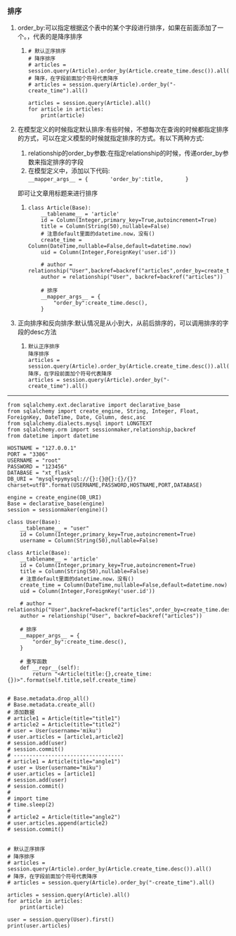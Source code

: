### 排序

1. order\_by:可以指定根据这个表中的某个字段进行排序，如果在前面添加了一个。，代表的是降序排序
   1. ```
      # 默认正序排序
      # 降序排序
      # articles = session.query(Article).order_by(Article.create_time.desc()).all()
      # 降序，在字段前面加个符号代表降序
      # articles = session.query(Article).order_by("-create_time").all()

      articles = session.query(Article).all()
      for article in articles:
          print(article)
      ```
2. 在模型定义的时候指定默认排序:有些时候，不想每次在查询的时候都指定排序的方式，可以在定义模型的时候就指定排序的方式。有以下两种方式:  
   1. relationship的order\_by参数:在指定relationship的时候，传递order\_by参数来指定排序的字段  
   2. 在模型定义中，添加以下代码:  
    `__mapper_args__ = {      
          'order_by':title,      
      }`

   即可让文章用标题来进行排序

   1. ```
      class Article(Base):
          __tablename__ = 'article'
          id = Column(Integer,primary_key=True,autoincrement=True)
          title = Column(String(50),nullable=False)
          # 注意default里面的datetime.now，没有()
          create_time = Column(DateTime,nullable=False,default=datetime.now)
          uid = Column(Integer,ForeignKey('user.id'))

          # author = relationship("User",backref=backref("articles",order_by=create_time.desc()))
          author = relationship("User", backref=backref("articles"))

          # 排序
          __mapper_args__ = {
              "order_by":create_time.desc(),
          }
      ```

3. 正向排序和反向排序:默认情况是从小到大，从前后排序的，可以调用排序的字段的desc方法

   1. ```
      默认正序排序
      降序排序
      articles = session.query(Article).order_by(Article.create_time.desc()).all()
      降序，在字段前面加个符号代表降序
      articles = session.query(Article).order_by("-create_time").all()
      ```

---

```
from sqlalchemy.ext.declarative import declarative_base
from sqlalchemy import create_engine, String, Integer, Float, ForeignKey, DateTime, Date, Column, desc,asc
from sqlalchemy.dialects.mysql import LONGTEXT
from sqlalchemy.orm import sessionmaker,relationship,backref
from datetime import datetime

HOSTNAME = "127.0.0.1"
PORT = "3306"
USERNAME = "root"
PASSWORD = "123456"
DATABASE = "xt_flask"
DB_URI = "mysql+pymysql://{}:{}@{}:{}/{}?charset=utf8".format(USERNAME,PASSWORD,HOSTNAME,PORT,DATABASE)

engine = create_engine(DB_URI)
Base = declarative_base(engine)
session = sessionmaker(engine)()

class User(Base):
    __tablename__ = "user"
    id = Column(Integer,primary_key=True,autoincrement=True)
    username = Column(String(50),nullable=False)

class Article(Base):
    __tablename__ = 'article'
    id = Column(Integer,primary_key=True,autoincrement=True)
    title = Column(String(50),nullable=False)
    # 注意default里面的datetime.now，没有()
    create_time = Column(DateTime,nullable=False,default=datetime.now)
    uid = Column(Integer,ForeignKey('user.id'))

    # author = relationship("User",backref=backref("articles",order_by=create_time.desc()))
    author = relationship("User", backref=backref("articles"))

    # 排序
    __mapper_args__ = {
        "order_by":create_time.desc(),
    }

    # 重写函数
    def __repr__(self):
        return "<Article(title:{},create_time:{})>".format(self.title,self.create_time)


# Base.metadata.drop_all()
# Base.metadata.create_all()
# 添加数据
# article1 = Article(title="title1")
# article2 = Article(title="title2")
# user = User(username='miku')
# user.articles = [article1,article2]
# session.add(user)
# session.commit()
# -----------------------------------
# article1 = Article(title="angle1")
# user = User(username="miku")
# user.articles = [article1]
# session.add(user)
# session.commit()
#
# import time
# time.sleep(2)
#
# article2 = Article(title="angle2")
# user.articles.append(article2)
# session.commit()


# 默认正序排序
# 降序排序
# articles = session.query(Article).order_by(Article.create_time.desc()).all()
# 降序，在字段前面加个符号代表降序
# articles = session.query(Article).order_by("-create_time").all()

articles = session.query(Article).all()
for article in articles:
    print(article)

user = session.query(User).first()
print(user.articles)

```



